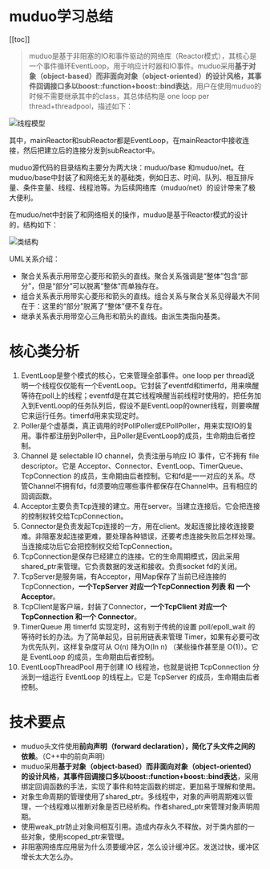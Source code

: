 # muduo学习总结

[[toc]]

> muduo是基于非阻塞的IO和事件驱动的网络库（Reactor模式），其核心是一个事件循环EventLoop，用于响应计时器和IO事件。muduo采用**基于对象（object-based）而非面向对象（object-oriented）的设计风格，其事件回调接口多以boost::function+boost::bind表达**，用户在使用muduo的时候不需要继承其中的class，其总体结构是 one loop per thread+threadpool，描述如下：

![线程模型](/_images/book-note/muduo/线程模型.JPG)

其中，mainReactor和subReactor都是EventLoop，在mainReactor中接收连接，然后把建立后的连接分发到subReactor中。

muduo源代码的目录结构主要分为两大块：muduo/base 和muduo/net。在muduo/base中封装了和网络无关的基础类，例如日志、时间、队列、相互排斥量、条件变量、线程、线程池等。为后续网络库（muduo/net）的设计带来了极大便利。

在muduo/net中封装了和网络相关的操作，muduo是基于Reactor模式的设计的，结构如下：

![类结构](/_images/book-note/muduo/类结构.JPG)

UML关系介绍：

* 聚合关系表示用带空心菱形和箭头的直线。聚合关系强调是“整体”包含“部分”，但是“部分”可以脱离“整体”而单独存在。
* 组合关系表示用带实心菱形和箭头的直线。组合关系与聚合关系见得最大不同在于：这里的“部分”脱离了“整体”便不复存在。
* 继承关系表示用带空心三角形和箭头的直线。由派生类指向基类。

# 核心类分析

1. EventLoop是整个模式的核心，它来管理全部事件。one loop per thread说明一个线程仅仅能有一个EventLoop。它封装了eventfd和timerfd，用来唤醒等待在poll上的线程；eventfd是在其它线程唤醒当前线程时使用的，把任务加入到EventLoop的任务队列后，假设不是EventLoop的owner线程，则要唤醒它来运行任务。timerfd用来实现定时。
2. Poller是个虚基类，真正调用的时PollPoller或EPollPoller，用来实现IO的复用。事件都注册到Poller中，且Poller是EventLoop的成员，生命期由后者控制。
3. Channel 是 selectable IO channel，负责注册与响应 IO 事件，它不拥有 file descriptor。它是 Acceptor、Connector、EventLoop、TimerQueue、TcpConnection 的成员，生命期由后者控制。它和fd是一一对应的关系。尽管Channel不拥有fd，fd须要响应哪些事件都保存在Channel中。且有相应的回调函数。
4. Acceptor主要负责Tcp连接的建立。用在server。当建立连接后。它会把连接的控制权转交给TcpConnection。
5. Connector是负责发起Tcp连接的一方，用在client。发起连接比接收连接要难。非阻塞发起连接更难，要处理各种错误，还要考虑连接失败后怎样处理。当连接成功后它会把控制权交给TcpConnection。
6. TcpConnection是保存已经建立的连接。它的生命周期模式，因此采用shared_ptr来管理。它负责数据的发送和接收。负责socket fd的关闭。
7. TcpServer是服务端，有Acceptor，用Map保存了当前已经连接的TcpConnection，**一个TcpServer 对应一个TcpConnection 列表 和 一个 Acceptor**。
5. TcpClient是客户端，封装了Connector，**一个TcpClient 对应一个TcpConnection 和一个 Connector**。
9. TimerQueue 用 timerfd 实现定时，这有别于传统的设置 poll/epoll_wait 的等待时长的办法。为了简单起见，目前用链表来管理 Timer，如果有必要可改为优先队列，这样复杂度可从 O(n) 降为O(ln n) （某些操作甚至是 O(1)）。它是 EventLoop 的成员，生命期由后者控制。
10. EventLoopThreadPool 用于创建 IO 线程池，也就是说把 TcpConnection 分派到一组运行 EventLoop 的线程上。它是 TcpServer 的成员，生命期由后者控制。

# 技术要点

* muduo头文件使用**前向声明（forward declaration），简化了头文件之间的依赖**。（C++中的前向声明）
* muduo采用**基于对象（object-based）而非面向对象（object-oriented）的设计风格，其事件回调接口多以boost::function+boost::bind表达**，采用绑定回调函数的手法，实现了事件和特定函数的绑定，更加易于理解和使用。
* 对象生命周期的管理使用了shared_ptr。多线程中，对象的声明周期难以管理，一个线程难以推断对象是否已经析构。作者shared_ptr来管理对象声明周期。
* 使用weak_ptr防止对象间相互引用。造成内存永久不释放。对于类内部的一些对象，使用scoped_ptr来管理。
* 非阻塞网络库应用层为什么须要缓冲区，怎么设计缓冲区。发送过快，缓冲区增长太大怎么办。
​